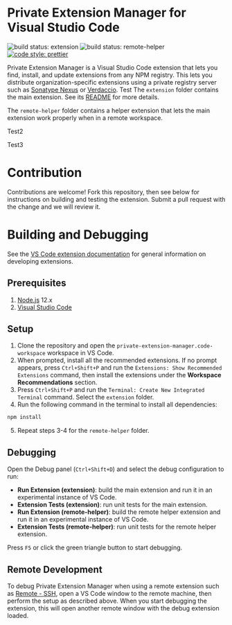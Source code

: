 # Private Extension Manager for Visual Studio Code

![build status: extension](https://github.com/joelspadin-garmin/vscode-private-extension-manager/workflows/Node%20CI%20(extension)/badge.svg)
![build status: remote-helper](https://github.com/joelspadin-garmin/vscode-private-extension-manager/workflows/Node%20CI%20(remote-helper)/badge.svg)
[![code style: prettier](https://img.shields.io/badge/code_style-prettier-ff69b4.svg?style=flat-square)](https://github.com/prettier/prettier)

Private Extension Manager is a Visual Studio Code extension that lets you find,
install, and update extensions from any NPM registry. This lets you distribute
organization-specific extensions using a private registry server such as
[Sonatype Nexus](https://www.sonatype.com/product-nexus-repository) or
[Verdaccio](https://verdaccio.org).
Test
The `extension` folder contains the main extension.
See its [README](extension/README.md) for more details.

The `remote-helper` folder contains a helper extension that lets the main
extension work properly when in a remote workspace.

Test2

Test3

# Contribution

Contributions are welcome! Fork this repository, then see below for instructions
on building and testing the extension. Submit a pull request with the change and
we will review it.

# Building and Debugging

See the [VS Code extension documentation](https://code.visualstudio.com/api) for
general information on developing extensions.

## Prerequisites

1. [Node.js](https://nodejs.org/) 12.x
2. [Visual Studio Code](https://code.visualstudio.com/)

## Setup

1. Clone the repository and open the `private-extension-manager.code-workspace`
workspace in VS Code.
2. When prompted, install all the recommended extensions. If no prompt appears,
press `Ctrl+Shift+P` and run the `Extensions: Show Recommended Extensions`
command, then install the extensions under the **Workspace Recommendations**
section.
3. Press `Ctrl+Shift+P` and run the `Terminal: Create New Integrated Terminal`
command. Select the `extension` folder.
4. Run the following command in the terminal to install all dependencies:
```sh
npm install
```
5. Repeat steps 3-4 for the `remote-helper` folder.

## Debugging

Open the Debug panel (`Ctrl+Shift+D`) and select the debug configuration to run:

* **Run Extension (extension)**: build the main extension and run it in an
experimental instance of VS Code.
* **Extension Tests (extension)**: run unit tests for the main extension.
* **Run Extension (remote-helper)**: build the remote helper extension and run it
in an experimental instance of VS Code.
* **Extension Tests (remote-helper)**: run unit tests for the remote helper
extension.

Press `F5` or click the green triangle button to start debugging.

## Remote Development

To debug Private Extension Manager when using a remote extension such as
[Remote - SSH](https://marketplace.visualstudio.com/items?itemName=ms-vscode-remote.remote-ssh),
open a VS Code window to the remote machine, then perform the setup as described
above. When you start debugging the extension, this will open another remote
window with the debug extension loaded.
